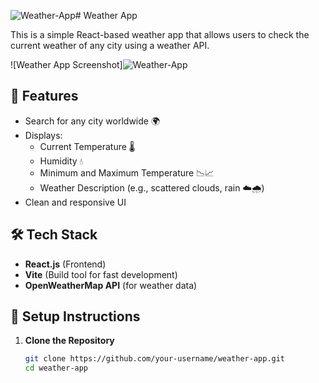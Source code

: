 ![Weather-App](https://github.com/user-attachments/assets/502774e0-49fe-4c44-9573-3a6b84d4bf8e)# Weather App

This is a simple React-based weather app that allows users to check the current weather of any city using a weather API.

![Weather App Screenshot]![Weather-App](https://github.com/user-attachments/assets/508cb0a9-e43a-480c-bfde-522c8b158566)


## 🚀 Features

- Search for any city worldwide 🌍
- Displays:
  - Current Temperature 🌡️
  - Humidity 💧
  - Minimum and Maximum Temperature 📉📈
  - Weather Description (e.g., scattered clouds, rain ☁️🌧️)
- Clean and responsive UI

## 🛠️ Tech Stack

- **React.js** (Frontend)
- **Vite** (Build tool for fast development)
- **OpenWeatherMap API** (for weather data)

## 🔧 Setup Instructions

1. **Clone the Repository**  
   ```bash
   git clone https://github.com/your-username/weather-app.git
   cd weather-app
